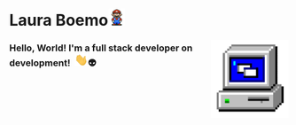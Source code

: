 # Laura Boemo</n><img src="https://github.com/LauraBoemo/LauraBoemo/blob/main/LauraGifImagem/Mario_Hello_Big.gif"  width="30px">

<img align="right" alt="PC GIF" src="https://github.com/LauraBoemo/LauraBoemo/blob/main/LauraGifImagem/PC.gif" width="140" /> 

### **Hello, World!** I'm a full stack developer on development! &nbsp;<img src="https://github.com/LauraBoemo/LauraBoemo/blob/main/LauraGifImagem/Hi.gif" width="24px">👽